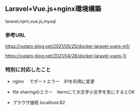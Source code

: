 ## Laravel+Vue.js+nginx環境構築
laravel,npm,vue.js,mysql

### 参考URL
https://yutaro-blog.net/2021/05/25/docker-laravel-vuejs-m1/

https://yutaro-blog.net/2021/04/28/docker-laravel-vuejs-1/



### 特別に対応したこと

- nginx 　でポートエラー　81を利用に変更
- file sharingのエラー　itermにて大文字小文字を気にするとOK

- ブラウザ接続
localhost:82